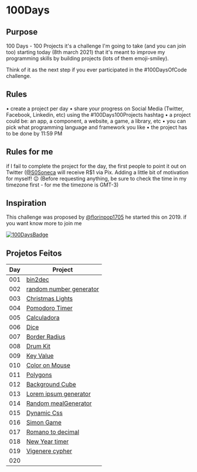 # 100Days

## Purpose

100 Days - 100 Projects it's a challenge I'm going to take (and you can join too) starting today (8th march 2021) that it's meant to improve my programming skills by building projects (lots of them emoji-smiley).

Think of it as the next step if you ever participated in the #100DaysOfCode challenge.

## Rules

• create a project per day
• share your progress on Social Media (Twitter, Facebook, Linkedin, etc) using the #100Days100Projects hashtag
• a project could be: an app, a component, a website, a game, a library, etc
• you can pick what programming language and framework you like
• the project has to be done by 11:59 PM

## Rules for me

if I fail to complete the project for the day, the first people to point it out on Twitter ([@S0Soneca](https://twitter.com/S0Soneca) will receive R$1 via Pix. Adding a little bit of motivation for myself! 😉 (Before requesting anything, be sure to check the time in my timezone first - for me the timezone is GMT-3)

## Inspiration

This challenge was proposed by [@florinpop1705](https://twitter.com/florinpop1705) he started this on 2019. if you want know more to join me

[![100DaysBadge](https://img.shields.io/badge/100DaysChallenge-9732a8)](https://www.florin-pop.com/blog/2019/09/100-days-100-projects/)

## Projetos Feitos

| Day | Project                                                                               |
| --- | ------------------------------------------------------------------------------------- |
| 001 | [bin2dec](https://sones-100days.netlify.app/bin2dec/bin2dec.html)                     |
| 002 | [random number generator](https://sones-100days.netlify.app/randomNumber/random.html) |
| 003 | [Christmas Lights](https://sones-100days.netlify.app/christmaslights/lights.html)     |
| 004 | [Pomodoro Timer](https://sones-100days.netlify.app/pomodoro/pomodoro.html)            |
| 005 | [Calculadora](https://sones-100days.netlify.app/calculator/calculator.html)           |
| 006 | [Dice](https://sones-100days.netlify.app/dicegame/dice.html)                          |
| 007 | [Border Radius](https://sones-100days.netlify.app/border-radius/border)               |
| 008 | [Drum Kit](https://sones-100days.netlify.app/drumkit/drum.html)                       |
| 009 | [Key Value](https://sones-100days.netlify.app/keyvalue/key.html)                      |
| 010 | [Color on Mouse](https://sones-100days.netlify.app/coloronmouse/color)                |
| 011 | [Polygons](https://sones-100days.netlify.app/polygons/polygons)                       |
| 012 | [Background Cube](https://sones-100days.netlify.app/bgcube/bgcube.html)               |
| 013 | [Lorem ipsum generator](https://sones-100days.netlify.app/lipsum/lipsum.html)         |
| 014 | [Random mealGenerator](https://sones-100days.netlify.app/mealgenerator/meal.html)     |
| 015 | [Dynamic Css](https://sones-100days.netlify.app/dynamicss/dynamic)                    |
| 016 | [Simon Game](https://sones-100days.netlify.app/simongame)                             |
| 017 | [Romano to decimal](https://sones-100days.netlify.app/roman2decimal)                  |
| 018 | [New Year timer](https://sones-100days.netlify.app/timer)                             |
| 019 | [Vigenere cypher](https://sones-100days.netlify.app/vigenere)                         |
| 020 |                                                                                       |"
